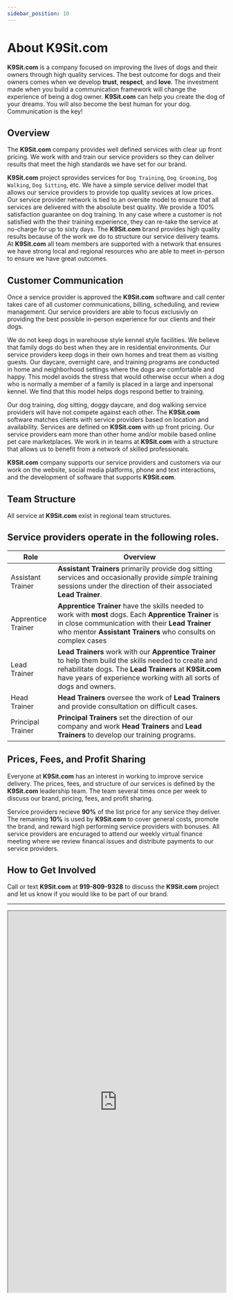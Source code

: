 ```yaml
---
sidebar_position: 10
---
```

# About K9Sit.com
**K9Sit.com** is a company focused on improving the lives of dogs and
their owners through high quality services. The best outcome for dogs and their
owners comes when we develop **trust**, **respect**, and **love**. The
investment made when you build a communication framework will change the
experience of being a dog owner. **K9Sit.com** can help you create the dog of
your dreams. You will also become the best human for your dog. Communication is
the key!

## Overview
The **K9Sit.com** company provides well defined services with clear up front
pricing. We work with and train our service providers so they can deliver
results that meet the high standards we have set for our brand.

**K9Sit.com** project sprovides services for `Dog Training`, `Dog Grooming`,
`Dog Walking`, `Dog Sitting`, etc. We have a simple service deliver model that
allows our service providers to provide top quality sevices at low prices. Our
service provider network is tied to an oversite model to ensure that all
services are delivered with the absolute best quality. We provide a 100%
satisfaction guarantee on dog training. In any case where a customer is not
satisfied with the their training experience, they can re-take the service at
no-charge for up to sixty days. The **K9Sit.com** brand provides high quality
results because of the work we do to structure our service delivery teams. At
**K9Sit.com** all team members are supported with a network that ensures we
have strong local and regional resources who are able to meet in-person to
ensure we have great outcomes.

## Customer Communication
Once a service provider is approved the **K9Sit.com** software and call center
takes care of all customer communications, billing, scheduling, and review
management. Our service providers are able to focus exclusivly on providing the
best possible in-person experience for our clients and their dogs.

We do not keep dogs in warehouse style kennel style facilities. We believe that
family dogs do best when they are in residential environments. Our service
providers keep dogs in their own homes and treat them as visiting guests. Our
daycare, overnight care, and training programs are conducted in home and
neighborhood settings where the dogs are comfortable and happy. This model
avoids the stress that would otherwise occur when a dog who is normally a
member of a family is placed in a large and inpersonal kennel. We find that
this model helps dogs respond better to training.

Our dog training, dog sitting, doggy daycare, and dog walking service providers
will have not compete against each other. The **K9Sit.com** software matches
clients with service providers based on location and availability. Services are
defined on **K9Sit.com** with up front pricing. Our service providers earn more
than other home and/or mobile based online pet care marketplaces. We work in 
in teams at **K9Sit.com** with a structure that allows us to benefit from a
network of skilled professionals.

**K9Sit.com** company supports our service providers and customers via our work
on the website, social media platforms, phone and text interactions, and the
development of software that supports **K9Sit.com**.

## Team Structure
All service at **K9Sit.com** exist in regional team structures.

## Service providers operate in the following roles.
| Role                    | Overview                                                                                                                                                                                                                                    |
| ----------------------- | ------------------------------------------------------------------------------------------------------------------------------------------------------------------------------------------------------------------------------------------- |
| Assistant Trainer       | **Assistant Trainers** primarily provide dog sitting services and occasionally provide _simple_ training sessions under the direction of their associated **Lead Trainer**.                                                                 |
| Apprentice Trainer      | **Apprentice Trainer** have the skills needed to work with **most** dogs. Each **Apprentice Trainer** is in close communication with their **Lead Trainer** who mentor **Assistant Trainers** who consults on complex cases                 |
| Lead Trainer            | **Lead Trainers** work with our **Apprentice Trainer** to help them build the skills needed to create and rehabilitate dogs. The **Lead Trainers** at **K9Sit.com** have years of experience working with all sorts of dogs and owners.     |
| Head Trainer            | **Head Trainers** oversee the work of **Lead Trainers** and provide consultation on difficult cases.                                                                                                                                        |
| Principal Trainer       | **Principal Trainers** set the direction of our company and work **Head Trainers** and **Lead Trainers** to develop our training programs.                                                                                                  |

## Prices, Fees, and Profit Sharing
Everyone at **K9Sit.com** has an interest in working to improve service
delivery. The prices, fees, and structure of our services is defined by the
**K9Sit.com** leadership team. The team several times once per week to discuss
our brand, pricing, fees, and profit sharing.

Service providers recieve **90%** of the list price for any service they deliver.
The remaining **10%** is used by **K9Sit.com** to cover general costs, promote
the brand, and reward high performing service providers with bonuses. All
service providers are encuraged to attend our weekly virtual finance meeting
where we review financal issues and distribute payments to our service
providers.

## How to Get Involved
Call or text **K9Sit.com** at **919-809-9328** to discuss the **K9Sit.com**
project and let us know if you would like to be part of our brand.

<hr/>

<iframe
allowfullscreen 
height="881"
src="https://www.youtube.com/embed/PSssQlA0_wA?rel=0"
title="Rainy days with Tig"
width="100%"
/>
